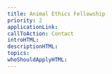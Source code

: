 ```yaml
---
title: Animal Ethics Fellowship
priority: 2
applicationLink:
callToAction: Contact
introHTML:
descriptionHTML:
topics:
whoShouldApplyHTML:
---
```

